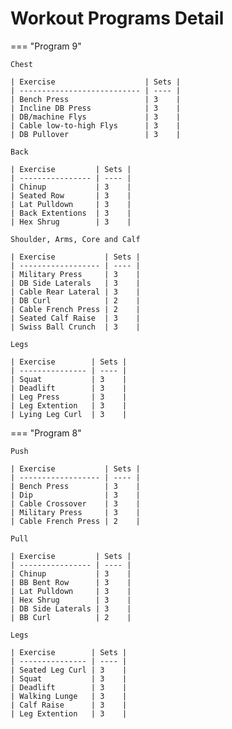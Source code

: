# Workout Programs Detail

=== "Program 9"

    Chest

    | Exercise                    | Sets |
    | --------------------------- | ---- |
    | Bench Press                 | 3    |
    | Incline DB Press            | 3    |
    | DB/machine Flys             | 3    |
    | Cable low-to-high Flys      | 3    |
    | DB Pullover                 | 3    |

    Back

    | Exercise         | Sets |
    | ---------------- | ---- |
    | Chinup           | 3    |
    | Seated Row       | 3    |
    | Lat Pulldown     | 3    |
    | Back Extentions  | 3    |
    | Hex Shrug        | 3    |

    Shoulder, Arms, Core and Calf

    | Exercise           | Sets |
    | ------------------ | ---- |
    | Military Press     | 3    |
    | DB Side Laterals   | 3    |
    | Cable Rear Lateral | 3    |
    | DB Curl            | 2    |
    | Cable French Press | 2    |
    | Seated Calf Raise  | 3    |
    | Swiss Ball Crunch  | 3    |

    Legs

    | Exercise        | Sets |
    | --------------- | ---- |
    | Squat           | 3    |
    | Deadlift        | 3    |
    | Leg Press       | 3    |
    | Leg Extention   | 3    |
    | Lying Leg Curl  | 3    |

=== "Program 8"

    Push

    | Exercise           | Sets |
    | ------------------ | ---- |
    | Bench Press        | 3    |
    | Dip                | 3    |
    | Cable Crossover    | 3    |
    | Military Press     | 3    |
    | Cable French Press | 2    |

    Pull

    | Exercise         | Sets |
    | ---------------- | ---- |
    | Chinup           | 3    |
    | BB Bent Row      | 3    |
    | Lat Pulldown     | 3    |
    | Hex Shrug        | 3    |
    | DB Side Laterals | 3    |
    | BB Curl          | 2    |

    Legs

    | Exercise        | Sets |
    | --------------- | ---- |
    | Seated Leg Curl | 3    |
    | Squat           | 3    |
    | Deadlift        | 3    |
    | Walking Lunge   | 3    |
    | Calf Raise      | 3    |
    | Leg Extention   | 3    |
